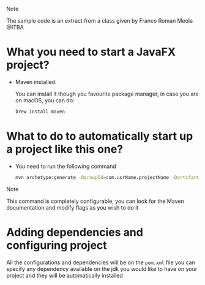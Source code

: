 > [!NOTE]
> The sample code is an extract from a class given by Franco Roman Meola @ITBA

# What you need to start a JavaFX project?

- Maven installed.

    You can install it though you favourite package manager, in case you are
    on macOS, you can do:

    ```sh
    brew install maven
    ```

# What to do to automatically start up a project like this one?

- You need to run the following command

    ```sh
    mvn archetype:generate -DgroupId=com.usrName.projectName -DartifactId=proyectFullName -DarchetypeArtifactId=maven-archetype-quickstart -DinteractiveMode=false
    ```

> [!NOTE]
> This command is completely configurable, you can look for the Maven
> documentation and modify flags as you wish to do it

# Adding dependencies and configuring project

All the configurations and dependencies will be on the `pom.xml` file
you can specify any dependency available on the jdk you would like to have on 
your project and they will be automatically installed

